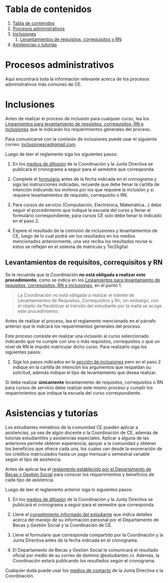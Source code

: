 
# Tabla de contenidos
<!-- TOC -->
1. [Tabla de contenidos](#tabla-de-contenidos)
1. [Procesos administrativos](#procesos-administrativos)
1. [Inclusiones](#inclusiones)
    1. [Levantamientos de requisitos, correquisitos y RN](#levantamientos-de-requisitos-correquisitos-y-rn)
1. [Asistencias y tutorías](#asistencias-y-tutorías)
<!-- /TOC -->


# Procesos administrativos

Aquí encontrará toda la información relevante acerca de los procesos administrativos más comunes de CE.

# Inclusiones

Antes de realizar el proceso de inclusión para cualquier curso, lea los [Lineamientos para levantamiento de requisitos, correquisitos, RN e inclusiones](reglamentos.md) que le indicarán los requerimientos generales del proceso.

Para comunicarse con la comisión de inclusiones puede usar el siguiente correo: [inclusionesce@gmail.com](mailto:inclusionesce@gmail.com).

Luego de leer el reglamento siga los siguientes pasos:

1. En los [medios de difusión](aseic.md#contacto) de la Coordinación y la Junta Directiva se publicará el cronograma a seguir para el semestre que corresponda.

2. Complete el [formulario](https://www.tec.ac.cr/formularios/solicitud-inclusion-matricula-area-academica-ingenieria-computadores) antes de la fecha indicada en el cronograma y siga las instrucciones indicadas, recuerde que debe llenar la cartilla de intención indicando los motivos por los que requiere la inclusión y si requiere levantamientos de requisito, correquisito o RN.

3. Para cursos de servicio (Computación, Electrónica, Matemática...) debe seguir el procedimiento que indique la escuela del curso y llenar el formulario correspondiente, para cursos CE solo debe llenar lo indicado en el paso 2.

4. Espere el resultado de la comisión de inclusiones y levantamientos de CE, luego de lo cual podrá ver los resultados en los medios mencionados anteriormente, una vez reciba los resultados revise si estos se reflejan en el sistema de matrícula y TecDigital.

## Levantamientos de requisitos, correquisitos y RN

Se le recuerda que la Coordinación **no está obligada a realizar este procedimiento**, como se indica en los [Lineamientos para levantamiento de requisitos, correquisitos, RN e inclusiones](reglamentos.md), en el punto 1.

> La Coordinación no está obligada a realizar el trámite de Levantamientos de Requisitos, Correquisitos y Rn, sin embargo, con el objeto de flexibilizar el tránsito del estudiante por la malla se acoge este procedimiento.

Antes de realizar el proceso, lea el reglamento mencionado en el párrafo anterior que le indicará los requerimientos generales del proceso.

Este proceso consiste en realizar una inclusión al curso seleccionado indicando que no cumple con uno o más requisitos, correquisitos o que un nivel de RN le impidió matricular dicho curso. Para realizarlo siga los siguientes pasos:

1. Siga los pasos indicados en la [sección de inclusiones](#inclusiones) pero en el paso 2 indique en la cartilla de intención los argumentos que respaldan su solicitud, además indique el tipo de levantamiento que desea realizar.

Si debe realizar **únicamente** levantamiento de requisitos, correquisitos o RN para cursos de servicio debe realizar este mismo proceso y cumplir los requerimientos que indique la escuela del curso correspondiente.

# Asistencias y tutorías

Los estudiantes mimebros de la comunidad CE pueden aplicar a asistencias, ya sea de algún docente o la Coordinación de CE, además de tutorías estudiantiles y asistencias especiales. Aplicar a alguna de las anteriores permite obtener experiencia, apoyar a la comunidad y obtener los beneficios que ofrece cada una, los cuales van desde la exoneración de los créditos matriculados hasta un pago mensual o semestral variable según el tipo de asistencia.

Antes de aplicar lea el [reglamento establecido por el Departamento de Becas y Gestión Social](reglamentos.md) para conocer los requerimientos y beneficios de cada tipo de asistencia.

Luego de leer el reglamento anterior siga lo siguientes pasos:

1. En los [medios de difusión](aseic.md#contacto) de la Coordinación y la Junta Directiva se publicará el cronograma a seguir para el semestre que corresponda.

1. Llene el [consetimiento informado del estudiante](https://drive.google.com/drive/folders/1MIAOA1Zirwn8QWUZKwfJP5QATtBuB9Uj) que indica detalles acerca del manejo de su información personal por el Departamento de Becas y Gestión Social y la Coordinación de CE.

2. Llene el formulario que corresponda compartido por la Coordinación y la Junta Directiva antes de la fecha indicada en el cronograma.

3. El Departamento de Becas y Gestión Social le comunicará el resultado oficial por medio de su correo de dominio @estudiantec.cr. Además, la Coordinación estará publicando los resultados según el cronograma.

Cualquier duda puede usar los [medios de contacto](aseic.md#contacto) de la Junta Directiva o la Coordinación.